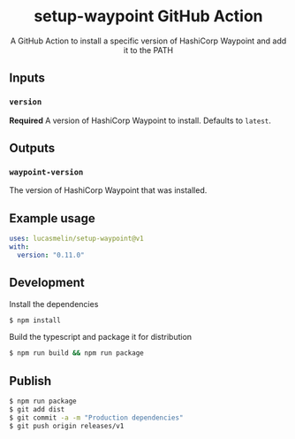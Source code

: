 <h1 align="center"> setup-waypoint GitHub Action </h1>

<p align="center">
A GitHub Action to install a specific version of HashiCorp Waypoint and add it to the PATH
</p>

## Inputs

### `version`

**Required** A version of HashiCorp Waypoint to install. Defaults to `latest`.

## Outputs

### `waypoint-version`

The version of HashiCorp Waypoint that was installed.

## Example usage

```yaml
uses: lucasmelin/setup-waypoint@v1
with:
  version: "0.11.0"
```

## Development

Install the dependencies
```bash
$ npm install
```

Build the typescript and package it for distribution
```bash
$ npm run build && npm run package
```

## Publish

```bash
$ npm run package
$ git add dist
$ git commit -a -m "Production dependencies"
$ git push origin releases/v1
```